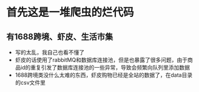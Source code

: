 # 首先这是一堆爬虫的烂代码
## 有1688跨境、虾皮、生活市集
+ 写的太乱，我自己也看不懂了
+ 虾皮的话使用了rabbitMQ和数据库连接池，但是也暴露了很多问题，由于商品id的重复引发了数据库连接池的一些异常，导致会频繁向队列里添加数据
+ 1688跨境类没什么太难的东西，虾皮购物已经是全站的数据了，在data目录的csv文件里
